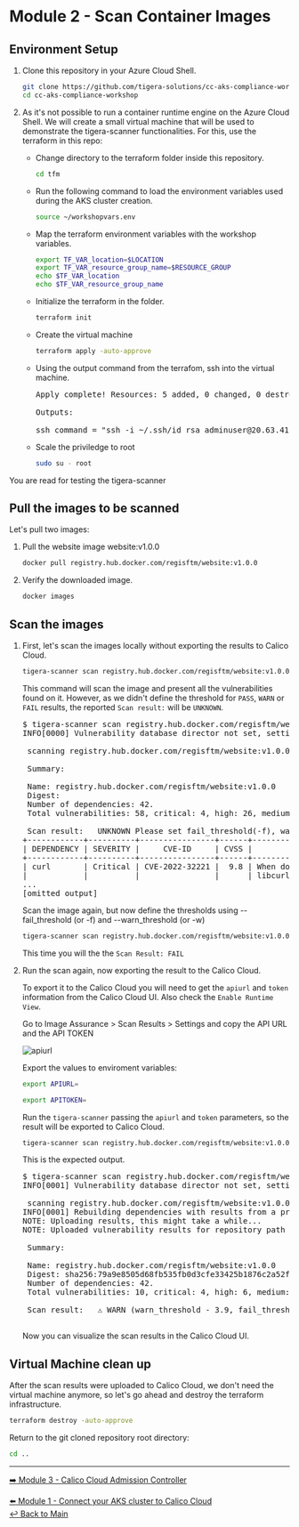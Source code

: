 # Module 2 - Scan Container Images

## Environment Setup

1. Clone this repository in your Azure Cloud Shell.

   ```bash
   git clone https://github.com/tigera-solutions/cc-aks-compliance-workshop.git && \
   cd cc-aks-compliance-workshop
   ```

2. As it's not possible to run a container runtime engine on the Azure Cloud Shell. We will create a small virtual machine that will be used to demonstrate the tigera-scanner functionalities. For this, use the terraform in this repo:

   - Change directory to the terraform folder inside this repository.

     ```bash
     cd tfm
     ```

   - Run the following command to load the environment variables used during the AKS cluster creation.
     
     ```bash
     source ~/workshopvars.env
     ```
   - Map the terraform environment variables with the workshop variables.

     ```bash
     export TF_VAR_location=$LOCATION
     export TF_VAR_resource_group_name=$RESOURCE_GROUP
     echo $TF_VAR_location
     echo $TF_VAR_resource_group_name
     ```
   - Initialize the terraform in the folder.

     ```bash
     terraform init
     ```

   - Create the virtual machine
     
     ```bash
     terraform apply -auto-approve
     ```

   - Using the output command from the terrafom, ssh into the virtual machine.

     <pre>
     Apply complete! Resources: 5 added, 0 changed, 0 destroyed.

     Outputs:

     ssh_command = "ssh -i ~/.ssh/id_rsa adminuser@20.63.41.254"
     </pre>

   - Scale the priviledge to root

     ```bash 
     sudo su - root
     ```

You are read for testing the tigera-scanner

## Pull the images to be scanned

Let's pull two images:

1. Pull the website image website:v1.0.0

   ```bash
   docker pull registry.hub.docker.com/regisftm/website:v1.0.0
   ```

2. Verify the downloaded image.

   ```bash
   docker images
   ```

## Scan the images

1. First, let's scan the images locally without exporting the results to Calico Cloud.

   ```bash
   tigera-scanner scan registry.hub.docker.com/regisftm/website:v1.0.0 | more
   ```
   
   This command will scan the image and present all the vulnerabilities found on it. However, as we didn't define the threshold for `PASS`, `WARN` or `FAIL` results, the reported `Scan result:` will be `UNKNOWN`.

   <pre>
   $ tigera-scanner scan registry.hub.docker.com/regisftm/website:v1.0.0 | more
   INFO[0000] Vulnerability database director not set, setting it to the cache default direct /home/ec2-user/.cache. 
   
    scanning registry.hub.docker.com/regisftm/website:v1.0.0... 
   
    Summary: 
   
    Name: registry.hub.docker.com/regisftm/website:v1.0.0
    Digest: 
    Number of dependencies: 42.
    Total vulnerabilities: 58, critical: 4, high: 26, medium: 26, low: 2, N/A: 0 
   
    Scan result:   UNKNOWN Please set fail_threshold(-f), warn_threshold(-w) for a scan result. 
   +------------+----------+----------------+------+--------------------------------+----------------------+------------------------------------------------------------------------------------------+
   | DEPENDENCY | SEVERITY |     CVE-ID     | CVSS |          DESCRIPTION           |      FIX RESULT      |                                        REFERENCES                                        |
   +------------+----------+----------------+------+--------------------------------+----------------------+------------------------------------------------------------------------------------------+
   | curl       | Critical | CVE-2022-32221 |  9.8 | When doing HTTP(S) transfers,  | fixed in [7.83.1-r4] | https://hackerone.com/reports/   1704017                                                 |
   |            |          |                |      | libcurl might erroneously      |                      |       
   ...
   [omitted output]
   </pre>

   Scan the image again, but now define the thresholds using --fail_threshold (or -f) and --warn_threshold (or -w)

   ```bash
   tigera-scanner scan registry.hub.docker.com/regisftm/website:v1.0.0 -f 7.9 -w 3.9 | more
   ```
   
   This time you will the the `Scan Result: FAIL`

2. Run the scan again, now exporting the result to the Calico Cloud.

   To export it to the Calico Cloud you will need to get the `apiurl` and `token` information from the Calico Cloud UI. Also check the `Enable Runtime View`.

   Go to Image Assurance > Scan Results > Settings  and copy the API URL and the API TOKEN
   
   ![apiurl](https://user-images.githubusercontent.com/104035488/207679431-02b5a56c-ca10-4fb6-b147-e881bf631cb7.gif)

   Export the values to enviroment variables:

   ```bash
   export APIURL=
   ```

   ```bash
   export APITOKEN=
   ```

   Run the `tigera-scanner` passing the `apiurl` and `token` parameters, so the result will be exported to Calico Cloud.

   ```bash
   tigera-scanner scan registry.hub.docker.com/regisftm/website:v1.0.0 --apiurl $APIURL --token $APITOKEN
   ```

   This is the expected output. 

   <pre>
   $ tigera-scanner scan registry.hub.docker.com/regisftm/website:v1.0.0 --apiurl $APIURL --token $APITOKEN
   INFO[0001] Vulnerability database director not set, setting it to the cache default direct /home/ec2-user/.cache. 
   
    scanning registry.hub.docker.com/regisftm/website:v1.0.0... 
   INFO[0001] Rebuilding dependencies with results from a previous scan of the image. 
   NOTE: Uploading results, this might take a while...
   NOTE: Uploaded vulnerability results for repository path / digest registry.hub.docker.com/regisftm/website:v1.0.   0@sha256:79a9e8505d68fb535fb0d3cfe33425b1876c2a52fb7d180d5f5de86ec2cdd557
   
    Summary: 
   
    Name: registry.hub.docker.com/regisftm/website:v1.0.0
    Digest: sha256:79a9e8505d68fb535fb0d3cfe33425b1876c2a52fb7d180d5f5de86ec2cdd557
    Number of dependencies: 42.
    Total vulnerabilities: 10, critical: 4, high: 6, medium: 0, low: 0, N/A: 0 
   
    Scan result:   ⚠ WARN (warn_threshold - 3.9, fail_threshold - 7.9, Using thresholds from Calico Cloud)  
    </pre>

     Now you can visualize the scan results in the Calico Cloud UI.

## Virtual Machine clean up

After the scan results were uploaded to Calico Cloud, we don't need the virtual machine anymore, so let's go ahead and destroy the terraform infrastructure.

```bash
terraform destroy -auto-approve
```

Return to the git cloned repository root directory:

```bash
cd ..
```

--- 

[:arrow_right: Module 3 - Calico Cloud Admission Controller](/mod/module-3-admission-controller.md) <br>

[:arrow_left: Module 1 - Connect your AKS cluster to Calico Cloud](/mod/module-1-connect-calicocloud.md)  
[:leftwards_arrow_with_hook: Back to Main](/README.md)  
